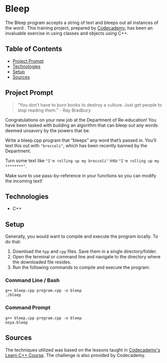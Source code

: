 # **Bleep**

The Bleep program accepts a string of text and bleeps out all instances of the word . This training project, prepared by [Codecademy](https://www.codecademy.com/learn/learn-c-plus-plus), has been an invaluable exercise in using classes and objects using C++.

## Table of Contents

- [Project Prompt](#project-prompt)
- [Technologies](#technologies)
- [Setup](#setup)
- [Sources](#sources)

## Project Prompt

> “You don’t have to burn books to destroy a culture. Just get people to stop reading them.” - Ray Bradbury

Congratulations on your new job at the Department of Re-education! You have been tasked with building an algorithm that can bleep out any words deemed unsavory by the powers that be.

Write a bleep.cpp program that “bleeps” any word that’s passed in. You’ll test this out with `"broccoli"`, which has been recently banned by the Department.

Turn some text like `"I'm rolling up my broccoli"` into `"I'm rolling up my ********"`.

Make sure to use pass-by-reference in your functions so you can modify the incoming text!

## Technologies

- C++

## Setup

Generally, you would want to compile and execute the program locally. To do that:

1. Download the `hpp` and `cpp` files. Save them in a single directory/folder.
2. Open the terminal or command line and navigate to the directory where the downloaded file resides.
3. Run the following commands to compile and execute the program:

### Command Line / Bash

```git
g++ bleep.cpp program.cpp -o bleep
./bleep
```

### Command Prompt

```git
g++ bleep.cpp program.cpp -o bleep
ooya.bleep
```

## Sources

The techniques utilized was based on the lessons taught in [Codecademy's Learn C++ Course](https://www.codecademy.com/learn/learn-c-plus-plus
). The challenge is also provided by Codecademy.
